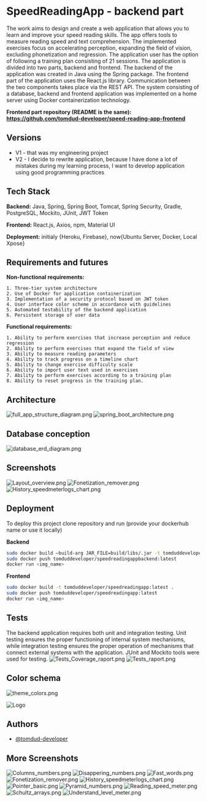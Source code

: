 
# SpeedReadingApp - backend part

The work aims to design and create a web application that allows you to learn and
improve your speed reading skills. The app offers tools to measure reading speed and text
comprehension. The implemented exercises focus on accelerating perception, expanding
the field of vision, excluding phonetization and regression. The application user has the
option of following a training plan consisting of 21 sessions. The application is divided
into two parts, backend and frontend. The backend of the application was created in Java
using the Spring package. The frontend part of the application uses the React.js library.
Communication between the two components takes place via the REST API. The system
consisting of a database, backend and frontend application was implemented on a home
server using Docker containerization technology.

**Frontend part repository (README is the same): https://github.com/tomdud-developer/speed-reading-app-frontend**

## Versions
- V1 - that was my engineering project
- V2 - I decide to rewrite application, because I have done a lot of mistakes during my learning process, I want to develop application using good programming practices

## Tech Stack

**Backend:** Java, Spring, Spring Boot, Tomcat, Spring Security, Gradle, PostgreSQL, Mockito, JUnit, JWT Token

**Frontend:** React.js, Axios, npm, Material UI

**Deployment:** initialy {Heroku, Firebase}, now{Ubuntu Server, Docker, Local Xpose}




## Requirements and futures

**Non-functional requirements:**

    1. Three-tier system architecture
    2. Use of Docker for application containerization
    3. Implementation of a security protocol based on JWT token
    4. User interface color scheme in accordance with guidelines
    5. Automated testability of the backend application
    6. Persistent storage of user data


**Functional requirements:**

    1. Ability to perform exercises that increase perception and reduce regression
    2. Ability to perform exercises that expand the field of view
    3. Ability to measure reading parameters
    4. Ability to track progress on a timeline chart
    5. Ability to change exercise difficulty scale
    6. Ability to import user text used in exercises
    7. Ability to perform exercises according to a training plan
    8. Ability to reset progress in the training plan.

## Architecture
![full_app_structure_diagram.png](assets%2Ffull_app_structure_diagram.png)
![spring_boot_architecture.png](assets%2Fspring_boot_architecture.png)

## Database conception
![database_erd_diagram.png](assets%2Fdatabase_erd_diagram.png)

## Screenshots
![Layout_overview.png](assets%2FLayout_overview.png)
![Fonetization_remover.png](assets%2FFonetization_remover.png)
![History_speedmeterlogs_chart.png](assets%2FHistory_speedmeterlogs_chart.png)

## Deployment

To deploy this project clone repository and run (provide your dockerhub name or use it locally)

**Backend**

```bash
sudo docker build –build-arg JAR_FILE=build/libs/.jar -t tomduddeveloper/speedreadingappbackend:latest .
sudo docker push tomduddeveloper/speedreadingappbackend:latest
docker run <img_name>
```

**Frontend**
```bash
sudo docker build -t tomduddeveloper/speedreadingapp:latest .
sudo docker push tomduddeveloper/speedreadingapp:latest
docker run <img_name>
```

## Tests
The backend application requires both unit and integration testing.
Unit testing ensures the proper functioning of internal system mechanisms, while integration testing ensures the proper operation of mechanisms that connect external systems with the application.
JUnit and Mockito tools were used for testing.
![Tests_Coverage_raport.png](assets%2FTests_Coverage_raport.png)
![Tests_raport.png](assets%2FTests_raport.png)

## Color schema
![theme_colors.png](assets%2Ftheme_colors.png)

![Logo](logo.ico)


## Authors
- [@tomdud-developer](https://www.github.com/tomdud-developer)

## More Screenshots
![Columns_numbers.png](assets%2FmoreScreens%2FColumns_numbers.png)
![Disappering_numbers.png](assets%2FmoreScreens%2FDisappering_numbers.png)
![Fast_words.png](assets%2FmoreScreens%2FFast_words.png)
![Fonetization_remover.png](assets%2FmoreScreens%2FFonetization_remover.png)
![History_speedmeterlogs_chart.png](assets%2FmoreScreens%2FHistory_speedmeterlogs_chart.png)
![Pointer_basic.png](assets%2FmoreScreens%2FPointer_basic.png)
![Pyramid_numbers.png](assets%2FmoreScreens%2FPyramid_numbers.png)
![Reading_speed_meter.png](assets%2FmoreScreens%2FReading_speed_meter.png)
![Schultz_arrays.png](assets%2FmoreScreens%2FSchultz_arrays.png)
![Understand_level_meter.png](assets%2FmoreScreens%2FUnderstand_level_meter.png)





